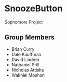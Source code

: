 # SnoozeButton
Sophomore Project
## Group Members
* Brian Curry
* Dale Kauffman
* David Lindner
* Nathaniel Prill
* Nicholas Attisha
* Wakhiel Moshon

